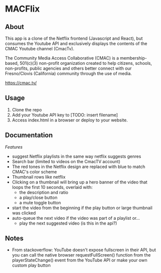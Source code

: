 # MACFlix

## About

This app is a clone of the Netflix frontend (Javascript and React), but consumes the Youtube API and exclusively displays the contents of the CMAC Youtube channel (CmacTv).

The Community Media Access Collaborative (CMAC) is a membership-based, 501(c)(3) non-profit organization created to help citizens, schools, non-profits, public agencies and others better connect with our Fresno/Clovis (California) community through the use of media. 

https://cmac.tv/

## Usage

1. Clone the repo
2. Add your Youtube API key to [TODO: insert filename]
3. Access index.html in a browser or deploy to your website.

## Documentation

_Features_

- suggest Netflix playlists in the same way netflix suggests genres
- Search bar (limited to videos on the CmacTV account)
- The red tones in the Netflix design are replaced with blue to match CMAC's color scheme
- Thumbnail rows like netflix
- Clicking on a thumbnail will bring up a hero banner of the video that loops the first 10 seconds, overlaid with:
	- the description and ratio
	- a play/close button
	- a mute toggle button
- start the video from the beginning if the play button or large thumbnail was clicked
- auto-queue the next video if the video was part of a playlist or...
	- play the next suggested video (is this in the api?)

## Notes

- From stackoverflow: YouTube doesn't expose fullscreen in their API, but you can call the native browser requestFullScreen() function from the playerStateChange() event from the YouTube API or make your own custom play button
